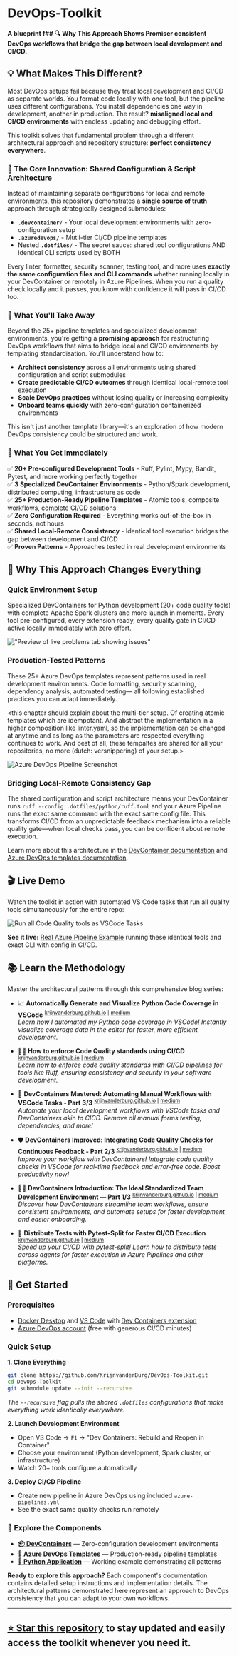 # DevOps-Toolkit
**A blueprint f## 🔍 Why This Approach Shows Promiser consistent DevOps workflows that bridge the gap between local development and CI/CD.**

## 💡 What Makes This Different?

Most DevOps setups fail because they treat local development and CI/CD as separate worlds. You format code locally with one tool, but the pipeline uses different configurations. You install dependencies one way in development, another in production. The result? **misaligned local and CI/CD environments** with endless updating and debugging effort.

This toolkit solves that fundamental problem through a different architectural approach and repository structure: **perfect consistency everywhere**.

### 🎯 The Core Innovation: Shared Configuration & Script Architecture

Instead of maintaining separate configurations for local and remote environments, this repository demonstrates a **single source of truth** approach through strategically designed submodules:

- **`.devcontainer/`** - Your local development environments with zero-configuration setup
- **`.azuredevops/`** - Mutli-tier CI/CD pipeline templates  
- Nested **`.dotfiles/`** - The secret sauce: shared tool configurations AND identical CLI scripts used by BOTH

Every linter, formatter, security scanner, testing tool, and more uses **exactly the same configuration files and CLI commands** whether running locally in your DevContainer or remotely in Azure Pipelines. When you run a quality check locally and it passes, you know with confidence it will pass in CI/CD too.

### 🚀 What You'll Take Away

Beyond the 25+ pipeline templates and specialized development environments, you're getting a **promising approach** for restructuring DevOps workflows that aims to bridge local and CI/CD environments by templating standardisation. You'll understand how to:

- **Architect consistency** across all environments using shared configuration and script submodules
- **Create predictable CI/CD outcomes** through identical local-remote tool execution  
- **Scale DevOps practices** without losing quality or increasing complexity
- **Onboard teams quickly** with zero-configuration containerized environments

This isn't just another template library—it's an exploration of how modern DevOps consistency could be structured and work.

### 🎯 What You Get Immediately

✅ **20+ Pre-configured Development Tools** - Ruff, Pylint, Mypy, Bandit, Pytest, and more working perfectly together  
✅ **3 Specialized DevContainer Environments** - Python/Spark development, distributed computing, infrastructure as code  
✅ **25+ Production-Ready Pipeline Templates** - Atomic tools, composite workflows, complete CI/CD solutions  
✅ **Zero Configuration Required** - Everything works out-of-the-box in seconds, not hours  
✅ **Shared Local-Remote Consistency** - Identical tool execution bridges the gap between development and CI/CD  
✅ **Proven Patterns** - Approaches tested in real development environments



## 🌟 Why This Approach Changes Everything

### Quick Environment Setup
Specialized DevContainers for Python development (20+ code quality tools) with complete Apache Spark clusters and more launch in moments. Every tool pre-configured, every extension ready, every quality gate in CI/CD active locally immediately with zero effort.

!["Preview of live problems tab showing issues"](./.devcontainer/python-spark/docs/preview_live_problems_tab.gif)

### Production-Tested Patterns
These 25+ Azure DevOps templates represent patterns used in real development environments. Code formatting, security scanning, dependency analysis, automated testing— all following established practices you can adapt immediately.

<this chapter should explain about the multi-tier setup. Of creating atomic templates which are idempotant. And abstract the implementation in a higher composition like linter.yaml, so the implementation can be changed at anytime and as long as the parameters are respected everything continues to work. And best of all, these tempaltes are shared for all your repositories, no more (dutch: versnippering) of your setup.>

![Azure DevOps Pipeline Screenshot](./.azuredevops/docs/azure_devops_pipeline_screenshot.png)

### Bridging Local-Remote Consistency Gap
The shared configuration and script architecture means your DevContainer runs `ruff --config .dotfiles/python/ruff.toml` and your Azure Pipeline runs the exact same command with the exact same config file. This transforms CI/CD from an unpredictable feedback mechanism into a reliable quality gate—when local checks pass, you can be confident about remote execution.

Learn more about this architecture in the [DevContainer documentation](/.devcontainer/) and [Azure DevOps templates documentation](/.azuredevops/).



## 🎬 Live Demo
Watch the toolkit in action with automated VS Code tasks that run all quality tools simultaneously for the entire repo:

![Run all Code Quality tools as VSCode Tasks](./.devcontainer/python-spark/docs/run_all_vscode_tasks.gif)

**See it live:** [Real Azure Pipeline Example](https://krijnvdburg.visualstudio.com/public/_build?definitionId=11) running these identical tools and exact CLI with config in CI/CD.



## 📚 Learn the Methodology  

Master the architectural patterns through this comprehensive blog series:

- 📈 **Automatically Generate and Visualize Python Code Coverage in VSCode** <sup>[krijnvanderburg.github.io](https://krijnvanderburg.github.io/blog/automatic-tests-code-coverage/) | [medium](https://medium.com/@krijnvanderburg/automatically-generate-and-visualize-python-code-coverage-308e65627925)</sup><br>
    *Learn how I automated my Python code coverage in VSCode! Instantly visualize coverage data in the editor for faster, more efficient development.*

- 👮‍♂️ **How to enforce Code Quality standards using CI/CD** <sup>[krijnvanderburg.github.io](https://krijnvanderburg.github.io/blog/enforce-code-quality-via-cicd/) | [medium](https://krijnvanderburg.medium.com/enforce-code-quality-standards-using-cicd-c2b08d812550)</sup><br>
    *Learn how to enforce code quality standards with CI/CD pipelines for tools like Ruff, ensuring consistency and security in your software development.*

- 🤖 **DevContainers Mastered: Automating Manual Workflows with VSCode Tasks - Part 3/3** <sup>[krijnvanderburg.github.io](https://krijnvanderburg.github.io/blog/devcontainers-automate-workflow-tasks/) | [medium](https://krijnvanderburg.medium.com/how-i-automate-my-entire-ide-vscode-akin-to-cicd-992568ee7fb5)</sup><br>
    *Automate your local development workflows with VSCode tasks and DevContainers akin to CICD. Remove all manual forms testing, dependencies, and more!*

- 🛡️ **DevContainers Improved: Integrating Code Quality Checks for Continuous Feedback - Part 2/3** <sup>[krijnvanderburg.github.io](https://krijnvanderburg.github.io/blog/devcontainers-add-code-quality-tools/) | [medium](https://krijnvanderburg.medium.com/add-code-quality-tools-in-your-ide-840df78c64d5)</sup><br>
    *Improve your workflow with DevContainers! Integrate code quality checks in VSCode for real-time feedback and error-free code. Boost productivity now!*

- 👨‍💻 **DevContainers Introduction: The Ideal Standardized Team Development Environment — Part 1/3** <sup>[krijnvanderburg.github.io](https://krijnvanderburg.github.io/blog/decontainers-the-ideal-team-environment/) | [medium](https://krijnvanderburg.medium.com/devcontainers-the-ideal-standardised-team-dev-environment-zero-bs-2-7eb77f0cb4ee)</sup><br> 
    *Discover how DevContainers streamline team workflows, ensure consistent environments, and automate setups for faster development and easier onboarding.*

- 🚀 **Distribute Tests with Pytest-Split for Faster CI/CD Execution** <sup>[krijnvanderburg.github.io](https://krijnvanderburg.github.io/blog/distribute-tests-with-pytest/) | [medium](https://krijnvanderburg.medium.com/how-to-distribute-tests-in-ci-cd-for-faster-execution-zero-bs-1-b86d4d69b19d)</sup><br>
    *Speed up your CI/CD with pytest-split! Learn how to distribute tests across agents for faster execution in Azure Pipelines and other platforms.*



## 🚀 Get Started

### Prerequisites
- [Docker Desktop](https://www.docker.com/products/docker-desktop/) and [VS Code](https://code.visualstudio.com/) with [Dev Containers extension](https://marketplace.visualstudio.com/items?itemName=ms-vscode-remote.remote-containers)
- [Azure DevOps account](https://azure.microsoft.com/en-us/products/devops/) (free with generous CI/CD minutes)

### Quick Setup

**1. Clone Everything**
```bash
git clone https://github.com/KrijnvanderBurg/DevOps-Toolkit.git
cd DevOps-Toolkit
git submodule update --init --recursive
```
*The `--recursive` flag pulls the shared `.dotfiles` configurations that make everything work identically everywhere.*

**2. Launch Development Environment**
- Open VS Code → `F1` → "Dev Containers: Rebuild and Reopen in Container"  
- Choose your environment (Python development, Spark cluster, or infrastructure)
- Watch 20+ tools configure automatically

**3. Deploy CI/CD Pipeline**
- Create new pipeline in Azure DevOps using included `azure-pipelines.yml`
- See the exact same quality checks run remotely

### 🎯 Explore the Components

- **[📦 DevContainers](/.devcontainer/)** — Zero-configuration development environments
- **[🔄 Azure DevOps Templates](/.azuredevops/)** — Production-ready pipeline templates  
- **[🐍 Python Application](/src/)** — Working example demonstrating all patterns



**Ready to explore this approach?** Each component's documentation contains detailed setup instructions and implementation details. The architectural patterns demonstrated here represent an approach to DevOps consistency that you can adapt to your own workflows.

---
**[⭐ Star this repository](https://github.com/KrijnvanderBurg/DevOps-Toolkit)** to stay updated and easily access the toolkit whenever you need it.
---


